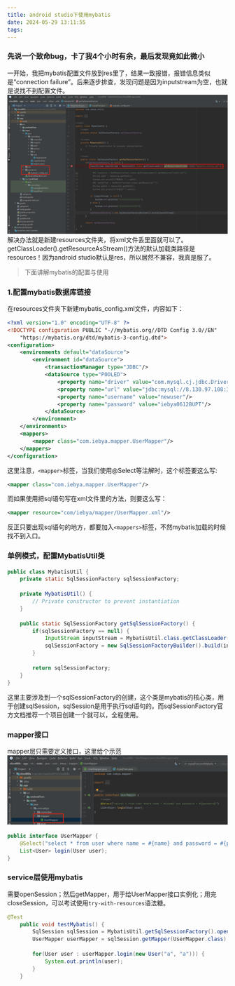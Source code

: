 ```yaml
---
title: android studio下使用mybatis
date: 2024-05-29 13:11:55
tags:
---
```

### 先说一个致命bug，卡了我4个小时有余，最后发现竟如此微小
一开始，我把mybatis配置文件放到res里了，结果一致报错，报错信息类似是“connection failure”。后来逐步排查，发现问题是因为inputstream为空，也就是说找不到配置文件。  
![alt text](./android-studio下使用mybatis/image.png)  
解决办法就是新建resources文件夹，将xml文件丢里面就可以了。getClassLoader().getResourceAsStream()方法的默认加载类路径是resources！因为android studio默认是res，所以居然不兼容，我真是服了。

> 下面讲解mybatis的配置与使用
### 1.配置mybatis数据库链接
在resources文件夹下新建mybatis_config.xml文件，内容如下：
```xml
<?xml version="1.0" encoding="UTF-8" ?>
<!DOCTYPE configuration PUBLIC "-//mybatis.org//DTD Config 3.0//EN"
    "https://mybatis.org/dtd/mybatis-3-config.dtd">
<configuration>
    <environments default="dataSource">
        <environment id="dataSource">
            <transactionManager type="JDBC"/>
            <dataSource type="POOLED">
                <property name="driver" value="com.mysql.cj.jdbc.Driver"/>
                <property name="url" value="jdbc:mysql://8.130.97.108:3306/cloud_bills"/>
                <property name="username" value="newuser"/>
                <property name="password" value="iebya0612BUPT"/>
            </dataSource>
        </environment>
    </environments>
    <mappers>
        <mapper class="com.iebya.mapper.UserMapper"/>
    </mappers>
</configuration>
```
这里注意，`<mapper>`标签，当我们使用@Select等注解时，这个标签要这么写:
```xml
<mapper class="com.iebya.mapper.UserMapper"/>
```
而如果使用把sql语句写在xml文件里的方法，则要这么写：
```xml
<mapper resource="com/iebya/mapper/UserMapper.xml"/>
```
反正只要出现sql语句的地方，都要加入`<mappers>`标签，不然mybatis加载的时候找不到入口。
### 单例模式，配置MybatisUtil类
```java
public class MybatisUtil {
    private static SqlSessionFactory sqlSessionFactory;

    private MybatisUtil() {
        // Private constructor to prevent instantiation
    }

    public static SqlSessionFactory getSqlSessionFactory() {
        if(sqlSessionFactory == null) {
            InputStream inputStream = MybatisUtil.class.getClassLoader().getResourceAsStream("mybatis_config.xml");
            sqlSessionFactory = new SqlSessionFactoryBuilder().build(inputStream);
        }

        return sqlSessionFactory;
    }
}
```
这里主要涉及到一个sqlSessionFactory的创建，这个类是mybatis的核心类，用于创建sqlSession，sqlSession是用于执行sql语句的。而sqlSessionFactory官方文档推荐一个项目创建一个就可以，全程使用。
### mapper接口
mapper层只需要定义接口，这里给个示范
![alt text](./android-studio下使用mybatis/image-1.png)
```java
public interface UserMapper {
    @Select("select * from user where name = #{name} and password = #{password}")
    List<User> login(User user);
}
```
### service层使用mybatis
需要openSession；然后getMapper，用于给UserMapper接口实例化；用完closeSession，可以考试使用`try-with-resources`语法糖。
```java
@Test
    public void testMybatis() {
        SqlSession sqlSession = MybatisUtil.getSqlSessionFactory().openSession();
        UserMapper userMapper = sqlSession.getMapper(UserMapper.class);

        for(User user : userMapper.login(new User("a", "a"))) {
            System.out.println(user);
        }
    }
```